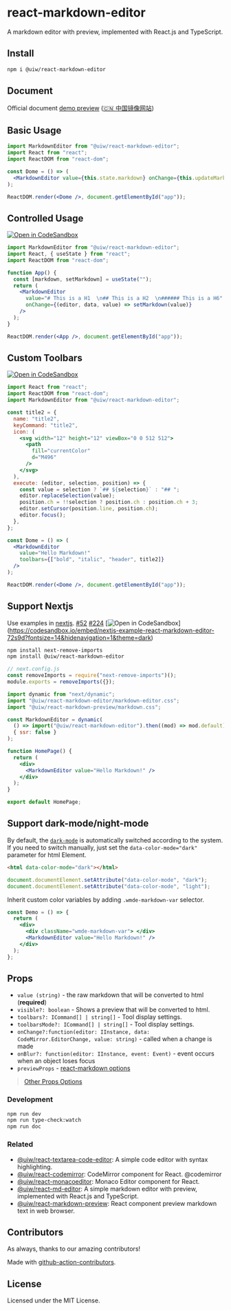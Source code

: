 # react-markdown-editor

A markdown editor with preview, implemented with React.js and TypeScript.

## Install

```bash
npm i @uiw/react-markdown-editor
```

## Document

Official document [demo preview](https://uiwjs.github.io/react-markdown-editor/) ([🇨🇳 中国镜像网站](http://uiw.gitee.io/react-markdown-editor/))

## Basic Usage

```jsx
import MarkdownEditor from "@uiw/react-markdown-editor";
import React from "react";
import ReactDOM from "react-dom";

const Dome = () => (
  <MarkdownEditor value={this.state.markdown} onChange={this.updateMarkdown} />
);

ReactDOM.render(<Dome />, document.getElementById("app"));
```

## Controlled Usage

[![Open in CodeSandbox](https://img.shields.io/badge/Open%20in-CodeSandbox-blue?logo=codesandbox)](https://codesandbox.io/embed/react-markdown-editor-ybpce?file=/src/App.js)

```jsx
import MarkdownEditor from "@uiw/react-markdown-editor";
import React, { useState } from "react";
import ReactDOM from "react-dom";

function App() {
  const [markdown, setMarkdown] = useState("");
  return (
    <MarkdownEditor
      value="# This is a H1  \n## This is a H2  \n###### This is a H6"
      onChange={(editor, data, value) => setMarkdown(value)}
    />
  );
}

ReactDOM.render(<App />, document.getElementById("app"));
```

## Custom Toolbars

[![Open in CodeSandbox](https://img.shields.io/badge/Open%20in-CodeSandbox-blue?logo=codesandbox)](https://codesandbox.io/embed/react-markdown-editorcustom-toolbars-forked-r9ocu?fontsize=14&hidenavigation=1&theme=dark)

```jsx
import React from "react";
import ReactDOM from "react-dom";
import MarkdownEditor from "@uiw/react-markdown-editor";

const title2 = {
  name: "title2",
  keyCommand: "title2",
  icon: (
    <svg width="12" height="12" viewBox="0 0 512 512">
      <path
        fill="currentColor"
        d="M496"
      />
    </svg>
  ),
  execute: (editor, selection, position) => {
    const value = selection ? `## ${selection}` : "## ";
    editor.replaceSelection(value);
    position.ch = !!selection ? position.ch : position.ch + 3;
    editor.setCursor(position.line, position.ch);
    editor.focus();
  },
};

const Dome = () => (
  <MarkdownEditor
    value="Hello Markdown!"
    toolbars={["bold", "italic", "header", title2]}
  />
);

ReactDOM.render(<Dome />, document.getElementById("app"));
```

## Support Nextjs

Use examples in
[nextjs](https://nextjs.org/).
[#52](https://github.com/uiwjs/react-md-editor/issues/52#issuecomment-848969341)
[#224](https://github.com/uiwjs/react-md-editor/issues/224#issuecomment-901112079)
[![Open in CodeSandbox](https://img.shields.io/badge/Open%20in-CodeSandbox-blue?logo=codesandbox)]
(https://codesandbox.io/embed/nextjs-example-react-markdown-editor-72s9d?fontsize=14&hidenavigation=1&theme=dark)

```bash
npm install next-remove-imports
npm install @uiw/react-markdown-editor
```

```js
// next.config.js
const removeImports = require("next-remove-imports")();
module.exports = removeImports({});
```

```jsx
import dynamic from "next/dynamic";
import "@uiw/react-markdown-editor/markdown-editor.css";
import "@uiw/react-markdown-preview/markdown.css";

const MarkdownEditor = dynamic(
  () => import("@uiw/react-markdown-editor").then((mod) => mod.default),
  { ssr: false }
);

function HomePage() {
  return (
    <div>
      <MarkdownEditor value="Hello Markdown!" />
    </div>
  );
}

export default HomePage;
```

## Support dark-mode/night-mode

By default, the [`dark-mode`](https://github.com/jaywcjlove/dark-mode/) is automatically switched according to the system. If you need to switch manually, just set the `data-color-mode="dark"` parameter for html Element.

```html
<html data-color-mode="dark"></html>
```

```js
document.documentElement.setAttribute("data-color-mode", "dark");
document.documentElement.setAttribute("data-color-mode", "light");
```

Inherit custom color variables by adding `.wmde-markdown-var` selector.

```jsx
const Demo = () => {
  return (
    <div>
      <div className="wmde-markdown-var"> </div>
      <MarkdownEditor value="Hello Markdown!" />
    </div>
  );
};
```

## Props

- `value (string)` - the raw markdown that will be converted to html (**required**)
- `visible?: boolean` - Shows a preview that will be converted to html.
- `toolbars?: ICommand[] | string[]` - Tool display settings.
- `toolbarsMode?: ICommand[] | string[]` - Tool display settings.
- `onChange?:function(editor: IInstance, data: CodeMirror.EditorChange, value: string)` - called when a change is made
- `onBlur?: function(editor: IInstance, event: Event)` - event occurs when an object loses focus
- `previewProps` - [react-markdown options](https://github.com/uiwjs/react-markdown-preview/tree/v2.1.0#options-props)

> [Other Props Options](https://github.com/uiwjs/react-markdown-editor/blob/812937bf90abadd5f795d06d97ead9f59cd35954/src/index.tsx#L11-L21)

### Development

```bash
npm run dev
npm run type-check:watch
npm run doc
```

### Related

- [@uiw/react-textarea-code-editor](https://github.com/uiwjs/react-textarea-code-editor): A simple code editor with syntax highlighting.
- [@uiw/react-codemirror](https://github.com/uiwjs/react-codemirror): CodeMirror component for React. @codemirror
- [@uiw/react-monacoeditor](https://github.com/jaywcjlove/react-monacoeditor): Monaco Editor component for React.
- [@uiw/react-md-editor](https://github.com/uiwjs/react-md-editor): A simple markdown editor with preview, implemented with React.js and TypeScript.
- [@uiw/react-markdown-preview](https://github.com/uiwjs/react-markdown-preview): React component preview markdown text in web browser.

## Contributors

As always, thanks to our amazing contributors!

Made with [github-action-contributors](https://github.com/jaywcjlove/github-action-contributors).

## License

Licensed under the MIT License.
